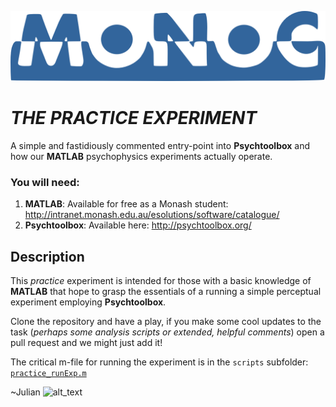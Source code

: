 ![alt text][logo]
# _THE PRACTICE EXPERIMENT_
A simple and fastidiously commented entry-point into **Psychtoolbox** and how our **MATLAB** psychophysics experiments actually operate.

### You will need: 
1. **MATLAB**: Available for free as a Monash student: http://intranet.monash.edu.au/esolutions/software/catalogue/
2. **Psychtoolbox**: Available here: http://psychtoolbox.org/

## Description
This _practice_ experiment is intended for those with a basic knowledge of **MATLAB** that hope to grasp the essentials of a running a simple perceptual experiment employing **Psychtoolbox**.

Clone the repository and have a play, if you make some cool updates to the task (_perhaps some analysis scripts or extended, helpful comments_) open a pull request and we might just add it!

The critical m-file for running the experiment is in the `scripts` subfolder: [`practice_runExp.m`](./scripts/)

~Julian 
![alt_text][avatar]

[logo]: https://raw.githubusercontent.com/julian-matthews/MoNoC-Practice-Experiment/master/MoNoC_minimal.png "Monash Neuroscience of Consciousness"

[avatar]: https://avatars0.githubusercontent.com/u/18410581?v=3&s=96 "Welcome to MoNoC!"

